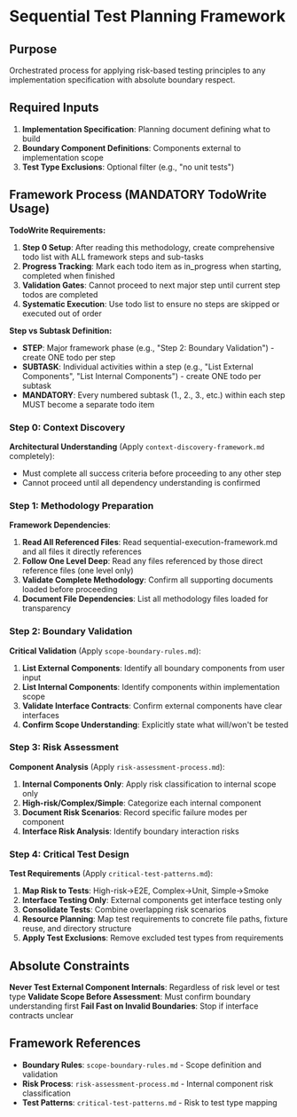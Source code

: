 # Sequential Test Planning Framework

## Purpose
Orchestrated process for applying risk-based testing principles to any implementation specification with absolute boundary respect.

## Required Inputs
1. **Implementation Specification**: Planning document defining what to build
2. **Boundary Component Definitions**: Components external to implementation scope
3. **Test Type Exclusions**: Optional filter (e.g., "no unit tests")

## Framework Process (MANDATORY TodoWrite Usage)

**TodoWrite Requirements:**
1. **Step 0 Setup**: After reading this methodology, create comprehensive todo list with ALL framework steps and sub-tasks
2. **Progress Tracking**: Mark each todo item as in_progress when starting, completed when finished
3. **Validation Gates**: Cannot proceed to next major step until current step todos are completed
4. **Systematic Execution**: Use todo list to ensure no steps are skipped or executed out of order

**Step vs Subtask Definition:**
- **STEP**: Major framework phase (e.g., "Step 2: Boundary Validation") - create ONE todo per step
- **SUBTASK**: Individual activities within a step (e.g., "List External Components", "List Internal Components") - create ONE todo per subtask
- **MANDATORY**: Every numbered subtask (1., 2., 3., etc.) within each step MUST become a separate todo item

### Step 0: Context Discovery
**Architectural Understanding** (Apply `context-discovery-framework.md` completely):
- Must complete all success criteria before proceeding to any other step
- Cannot proceed until all dependency understanding is confirmed

### Step 1: Methodology Preparation
**Framework Dependencies**:
1. **Read All Referenced Files**: Read sequential-execution-framework.md and all files it directly references
2. **Follow One Level Deep**: Read any files referenced by those direct reference files (one level only)
3. **Validate Complete Methodology**: Confirm all supporting documents loaded before proceeding
4. **Document File Dependencies**: List all methodology files loaded for transparency

### Step 2: Boundary Validation
**Critical Validation** (Apply `scope-boundary-rules.md`):
1. **List External Components**: Identify all boundary components from user input
2. **List Internal Components**: Identify components within implementation scope
3. **Validate Interface Contracts**: Confirm external components have clear interfaces
4. **Confirm Scope Understanding**: Explicitly state what will/won't be tested

### Step 3: Risk Assessment
**Component Analysis** (Apply `risk-assessment-process.md`):
1. **Internal Components Only**: Apply risk classification to internal scope only
2. **High-risk/Complex/Simple**: Categorize each internal component
3. **Document Risk Scenarios**: Record specific failure modes per component
4. **Interface Risk Analysis**: Identify boundary interaction risks

### Step 4: Critical Test Design
**Test Requirements** (Apply `critical-test-patterns.md`):
1. **Map Risk to Tests**: High-risk→E2E, Complex→Unit, Simple→Smoke
2. **Interface Testing Only**: External components get interface testing only
3. **Consolidate Tests**: Combine overlapping risk scenarios
4. **Resource Planning**: Map test requirements to concrete file paths, fixture reuse, and directory structure
5. **Apply Test Exclusions**: Remove excluded test types from requirements

## Absolute Constraints

**Never Test External Component Internals**: Regardless of risk level or test type
**Validate Scope Before Assessment**: Must confirm boundary understanding first
**Fail Fast on Invalid Boundaries**: Stop if interface contracts unclear

## Framework References
- **Boundary Rules**: `scope-boundary-rules.md` - Scope definition and validation
- **Risk Process**: `risk-assessment-process.md` - Internal component risk classification
- **Test Patterns**: `critical-test-patterns.md` - Risk to test type mapping
